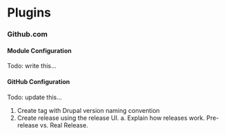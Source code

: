 # Plugins

### Github.com

#### Module Configuration

Todo: write this...

#### GitHub Configuration

Todo: update this...

1. Create tag with Drupal version naming convention
2. Create release using the release UI.
  a. Explain how releases work. Pre-release vs. Real Release.
